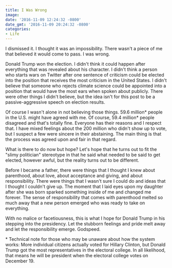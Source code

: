 ```yaml
---
title: I Was Wrong
image: 
date: '2016-11-09 12:24:32 -0800'
date_gmt: '2016-11-09 20:24:32 -0800'
categories:
- Life
---
```

<p>I dismissed it. I thought it was an impossibility. There wasn't a piece of me that believed it would come to pass. I was wrong.</p>
<p>Donald Trump won the election. I didn't think it could happen after everything that was revealed about his character. I didn't think a person who starts wars on Twitter after one sentence of criticism could be elected into the position that receives the most criticism in the United States. I didn't believe that someone who rejects climate science could be appointed into a position that would have the most ears when spoken about publicly. There were other things I didn't believe, but the idea isn't for this post to be a passive-aggressive speech on election results.</p>
<p>Of course I wasn't alone in not believing those things. 59.6 million* people in the U.S. might have agreed with me. Of course, 59.4 million* people disagreed and that's totally fine. Everyone has their reasons and I respect that. I have mixed feelings about the 200 million who didn't show up to vote, but I suspect a few were sincere in their abstaining. The main thing is that the process was agreed upon and fair in that regard.</p>
<p>What is there to do now but hope? Let's hope that he turns out to fit the "slimy politician" stereotype in that he said what needed to be said to get elected, however awful, but the reality turns out to be different.</p>
<p>Before I became a father, there were things that I thought I knew about parenthood, about love, about acceptance and giving, and about responsibility. There were things that I wasn't sure I could do and ideas that I thought I couldn't give up. The moment that I laid eyes upon my daughter after she was born sparked something inside of me and changed me forever. The sense of responsibility that comes with parenthood melted so much away that a new person emerged who was ready to take on everything.</p>
<p>With no malice or facetiousness, this is what I hope for Donald Trump in his stepping into the presidency. Let the stubborn feelings and pride melt away and let the responsibility emerge. Godspeed.</p>
<p> </p>
<p>* Technical note for those who may be unaware about how the system works: More individual citizens actually voted for Hillary Clinton, but Donald Trump got the most representatives in the electoral college. In all likelihood, that means he will be president when the electoral college votes on December 19.</p>

